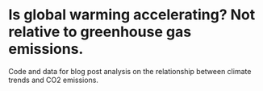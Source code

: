 # Is global warming accelerating? Not relative to greenhouse gas emissions.

Code and data for blog post analysis on the relationship between climate trends and CO2 emissions. 
